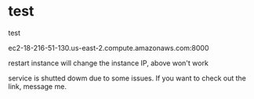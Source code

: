 # test

test

ec2-18-216-51-130.us-east-2.compute.amazonaws.com:8000

restart instance will change the instance IP, above won't work

service is shutted dowm due to some issues. If you want to check out the link, message me.
